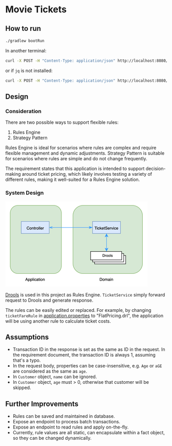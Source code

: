 # Movie Tickets

## How to run

```bash
./gradlew bootRun
```

In another terminal:
```bash
curl -X POST -H "Content-Type: application/json" http://localhost:8080/costs -d "$(cat request.txt)" | jq
```

or if `jq` is not installed:
```bash
curl -X POST -H "Content-Type: application/json" http://localhost:8080/costs -d "$(cat request.txt)"
```

## Design

### Consideration

There are two possible ways to support flexible rules:
1. Rules Engine
2. Strategy Pattern

Rules Engine is ideal for scenarios where rules are complex and require flexible management and dynamic adjustments.
Strategy Pattern is suitable for scenarios where rules are simple and do not change frequently.

The requirement states that this application is intended to support decision-making around ticket pricing, which likely involves testing a variety of different rules, making it well-suited for a Rules Engine solution.

### System Design

![img.png](img.png)

[Drools](https://www.drools.org/) is used in this project as Rules Engine. `TicketService` simply forward request to Drools and generate response.

The rules can be easily edited or replaced. For example, by changing `ticketFareRule` in [application.properties](src/main/resources/application.properties) to "FlatPricing.drl", the application will be using another rule to calculate ticket costs.

## Assumptions

- Transaction ID in the response is set as the same as ID in the request. In the requirement document, the transaction ID is always 1, assuming that's a typo.
- In the request body, properties can be case-insensitive, e.g. `Age` or `aGE` are considered as the same as `age`.
- In `Customer` object, `name` can be ignored.
- In `Customer` object, `age` must > 0, otherwise that customer will be skipped.

## Further Improvements

- Rules can be saved and maintained in database.
- Expose an endpoint to process batch transactions.
- Expose an endpoint to read rules and apply on-the-fly.
- Currently, rule values are all static, can encapsulate within a fact object, so they can be changed dynamically.